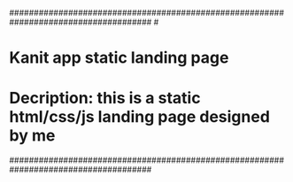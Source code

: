 #####################################################################################                                                             #      
# Kanit app static landing page                                                 #
# Decription: this is a static html/css/js landing page designed by me   #
#####################################################################################

